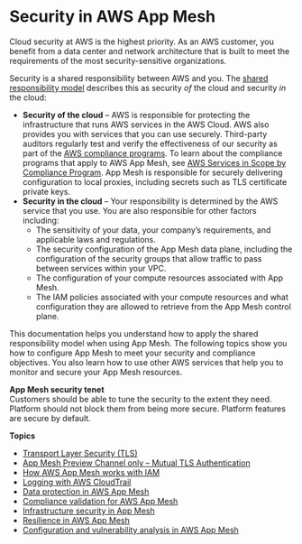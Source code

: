 # Security in AWS App Mesh<a name="security"></a>

Cloud security at AWS is the highest priority\. As an AWS customer, you benefit from a data center and network architecture that is built to meet the requirements of the most security\-sensitive organizations\.

Security is a shared responsibility between AWS and you\. The [shared responsibility model](http://aws.amazon.com/compliance/shared-responsibility-model/) describes this as security *of* the cloud and security *in* the cloud:
+ **Security of the cloud** – AWS is responsible for protecting the infrastructure that runs AWS services in the AWS Cloud\. AWS also provides you with services that you can use securely\. Third\-party auditors regularly test and verify the effectiveness of our security as part of the [AWS compliance programs](http://aws.amazon.com/compliance/programs/)\. To learn about the compliance programs that apply to AWS App Mesh, see [AWS Services in Scope by Compliance Program](http://aws.amazon.com/compliance/services-in-scope/)\. App Mesh is responsible for securely delivering configuration to local proxies, including secrets such as TLS certificate private keys\. 
+ **Security in the cloud** – Your responsibility is determined by the AWS service that you use\. You are also responsible for other factors including:
  + The sensitivity of your data, your company’s requirements, and applicable laws and regulations\.
  + The security configuration of the App Mesh data plane, including the configuration of the security groups that allow traffic to pass between services within your VPC\.
  + The configuration of your compute resources associated with App Mesh\.
  + The IAM policies associated with your compute resources and what configuration they are allowed to retrieve from the App Mesh control plane\.

This documentation helps you understand how to apply the shared responsibility model when using App Mesh\. The following topics show you how to configure App Mesh to meet your security and compliance objectives\. You also learn how to use other AWS services that help you to monitor and secure your App Mesh resources\. 

**App Mesh security tenet**  
Customers should be able to tune the security to the extent they need\. Platform should not block them from being more secure\. Platform features are secure by default\.

**Topics**
+ [Transport Layer Security \(TLS\)](tls.md)
+ [App Mesh Preview Channel only – Mutual TLS Authentication](mutual-tls.md)
+ [How AWS App Mesh works with IAM](security-iam.md)
+ [Logging with AWS CloudTrail](logging-using-cloudtrail.md)
+ [Data protection in AWS App Mesh](data-protection.md)
+ [Compliance validation for AWS App Mesh](compliance.md)
+ [Infrastructure security in App Mesh](infrastructure-security.md)
+ [Resilience in AWS App Mesh](disaster-recovery-resiliency.md)
+ [Configuration and vulnerability analysis in AWS App Mesh](configuration-vulnerability-analysis.md)